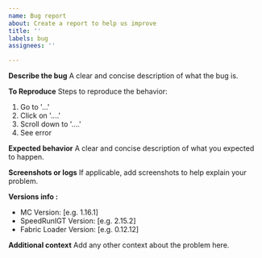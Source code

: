```yaml
---
name: Bug report
about: Create a report to help us improve
title: ''
labels: bug
assignees: ''

---
```


**Describe the bug**
A clear and concise description of what the bug is.

**To Reproduce**
Steps to reproduce the behavior:
1. Go to '...'
2. Click on '....'
3. Scroll down to '....'
4. See error

**Expected behavior**
A clear and concise description of what you expected to happen.

**Screenshots or logs**
If applicable, add screenshots to help explain your problem.

**Versions info :**
 - MC Version: [e.g. 1.16.1]
 - SpeedRunIGT Version: [e.g. 2.15.2]
 - Fabric Loader Version: [e.g. 0.12.12] 

**Additional context**
Add any other context about the problem here.
